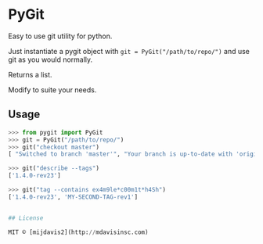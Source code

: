 # PyGit
Easy to use git utility for python.

Just instantiate a pygit object with ```git = PyGit("/path/to/repo/")``` and use git as you would normally.

Returns a list.

Modify to suite your needs.

## Usage

```python
>>> from pygit import PyGit
>>> git = PyGit("/path/to/repo/")
>>> git("checkout master")
[ "Switched to branch 'master'", "Your branch is up-to-date with 'origin/master'."]

>>> git("describe --tags")
['1.4.0-rev23']

>>> git("tag --contains ex4m9le*c00m1t*h4Sh")
['1.4.0-rev23', 'MY-SECOND-TAG-rev1']


## License

MIT © [mijdavis2](http://mdavisinsc.com)